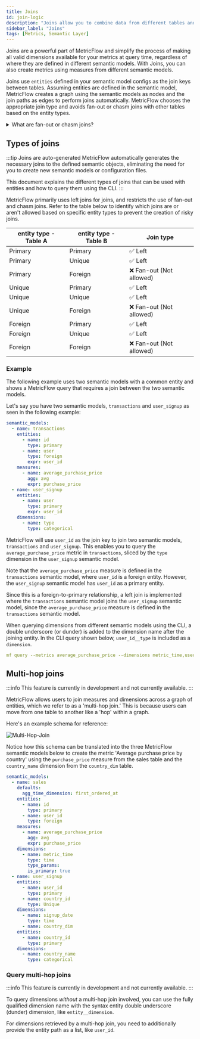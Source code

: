 ```yaml
---
title: Joins
id: join-logic
description: "Joins allow you to combine data from different tables and create new metrics"
sidebar_label: "Joins"
tags: [Metrics, Semantic Layer]
---
```


Joins are a powerful part of MetricFlow and simplify the process of making all valid dimensions available for your metrics at query time, regardless of where they are defined in different semantic models. With Joins, you can also create metrics using measures from different semantic models.

Joins use `entities` defined in your semantic model configs as the join keys between tables. Assuming entities are defined in the semantic model, MetricFlow creates a graph using the semantic models as nodes and the join paths as edges to perform joins automatically. MetricFlow chooses the appropriate join type and avoids fan-out or chasm joins with other tables based on the entity types.

<details>
  <summary>What are fan-out or chasm joins?</summary>
  <div>
    <div>&mdash; Fan-out joins are when one row in a table is joined to multiple rows in another table, resulting in more output rows than input rows.<br /><br />
    &mdash; Chasm joins are when two tables have a many-to-many relationship through an intermediate table, and the join results in duplicate or missing data. </div>
  </div>
</details>


## Types of joins

:::tip Joins are auto-generated
MetricFlow automatically generates the necessary joins to the defined semantic objects, eliminating the need for you to create new semantic models or configuration files.

This document explains the different types of joins that can be used with entities and how to query them using the CLI.
:::

MetricFlow primarily uses left joins for joins, and restricts the use of fan-out and chasm joins. Refer to the table below to identify which joins are or aren't allowed based on specific entity types to prevent the creation of risky joins.

| entity type - Table A | entity type - Table B | Join type            |
|---------------------------|---------------------------|----------------------|
| Primary                   | Primary                   | ✅ Left                 |
| Primary                   | Unique                    | ✅ Left                 |
| Primary                   | Foreign                   | ❌ Fan-out (Not allowed) |
| Unique                    | Primary                   | ✅ Left                 |
| Unique                    | Unique                    | ✅ Left                 |
| Unique                    | Foreign                   | ❌ Fan-out (Not allowed) |
| Foreign                   | Primary                   | ✅ Left                 |
| Foreign                   | Unique                    | ✅ Left                 |
| Foreign                   | Foreign                   | ❌ Fan-out (Not allowed) |   

### Example

The following example uses two semantic models with a common entity and shows a MetricFlow query that requires a join between the two semantic models. 

Let's say you have two semantic models, `transactions` and `user_signup` as seen in the following example: 

```yaml
semantic_models:
  - name: transactions
    entities:
      - name: id
        type: primary
      - name: user
        type: foreign
        expr: user_id
    measures:
      - name: average_purchase_price
        agg: avg
        expr: purchase_price
  - name: user_signup
    entities:
      - name: user
        type: primary
        expr: user_id
    dimensions:
      - name: type
        type: categorical
```

MetricFlow will use `user_id` as the join key to join two semantic models, `transactions` and `user_signup`. This enables you to query the `average_purchase_price` metric in `transactions`, sliced by the `type` dimension in the `user_signup` semantic model.

Note that the `average_purchase_price` measure is defined in the `transactions` semantic model, where `user_id` is a foreign entity. However, the `user_signup` semantic model has `user_id` as a primary entity. 

Since this is a foreign-to-primary relationship, a left join is implemented where the `transactions` semantic model joins the `user_signup` semantic model, since the `average_purchase_price` measure is defined in the `transactions` semantic model.

When querying dimensions from different semantic models using the CLI, a double underscore (or dunder) is added to the dimension name after the joining entity. In the CLI query shown below, `user_id__type` is included as a `dimension`.

```yaml 
mf query --metrics average_purchase_price --dimensions metric_time,user_id__type 
```

## Multi-hop joins

:::info
This feature is currently in development and not currently available. 
:::

MetricFlow allows users to join measures and dimensions across a graph of entities, which we refer to as a 'multi-hop join.' This is because users can move from one table to another like a 'hop' within a graph.

Here's an example schema for reference:

![Multi-Hop-Join](/img/docs/building-a-dbt-project/multihop-diagram.png)

Notice how this schema can be translated into the three MetricFlow semantic models below to create the metric 'Average purchase price by country' using the `purchase_price` measure from the sales table and the `country_name` dimension from the `country_dim` table.

```yaml
semantic_models:
  - name: sales
    defaults:
      agg_time_dimension: first_ordered_at
    entities:
      - name: id
        type: primary
      - name: user_id
        type: foreign
    measures:
      - name: average_purchase_price
        agg: avg
        expr: purchase_price
    dimensions:
      - name: metric_time
        type: time
        type_params:
        is_primary: true
  - name: user_signup
    entities:
      - name: user_id
        type: primary
      - name: country_id
        type: Unique
    dimensions:
      - name: signup_date
        type: time
      - name: country_dim
    entities:
      - name: country_id
        type: primary
    dimensions:
      - name: country_name
        type: categorical
```

### Query multi-hop joins

:::info 
This feature is currently in development and not currently available.
::: 

To query dimensions _without_ a multi-hop join involved, you can use the fully qualified dimension name with the syntax entity double underscore (dunder) dimension, like `entity__dimension`. 

For dimensions retrieved by a multi-hop join, you need to additionally provide the entity path as a list, like `user_id`.

